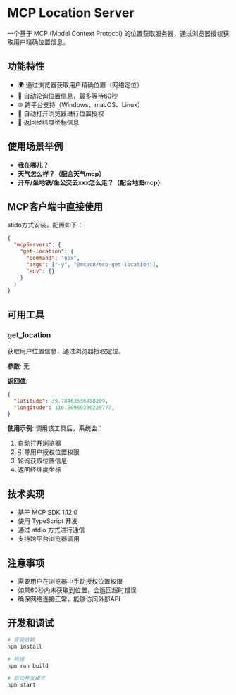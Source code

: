 # MCP Location Server

一个基于 MCP (Model Context Protocol) 的位置获取服务器，通过浏览器授权获取用户精确位置信息。

## 功能特性

- 🌍 通过浏览器获取用户精确位置（网络定位）
- 🔄 自动轮询位置信息，最多等待60秒
- 🌐 跨平台支持（Windows、macOS、Linux）
- 📱 自动打开浏览器进行位置授权
- 📍 返回经纬度坐标信息

## 使用场景举例

- **我在哪儿？**
- **天气怎么样？（配合天气mcp）**
- **开车/坐地铁/坐公交去xxx怎么走？（配合地图mcp）**

## MCP客户端中直接使用

stido方式安装，配置如下：

```json
{
  "mcpServers": {
    "get-location": {
      "command": "npx",
      "args": ["-y", "@mcpcn/mcp-get-location"],
      "env": {}
    }
  }
}
```

## 可用工具

### get_location

获取用户位置信息，通过浏览器授权定位。

**参数**: 无

**返回值**:

```json
{
  "latitude": 39.78463536888209,
  "longitude": 116.50960396229777,
}
```

**使用示例**:
调用该工具后，系统会：

1. 自动打开浏览器
2. 引导用户授权位置权限
3. 轮询获取位置信息
4. 返回经纬度坐标

## 技术实现

- 基于 MCP SDK 1.12.0
- 使用 TypeScript 开发
- 通过 stdio 方式进行通信
- 支持跨平台浏览器调用

## 注意事项

- 需要用户在浏览器中手动授权位置权限
- 如果60秒内未获取到位置，会返回超时错误
- 确保网络连接正常，能够访问外部API

## 开发和调试

```bash
# 安装依赖
npm install

# 构建
npm run build

# 启动开发模式
npm start
```
